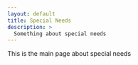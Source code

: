 ```yaml
---
layout: default
title: Special Needs
description: >
  Something about special needs
---
```


This is the main page about special needs

